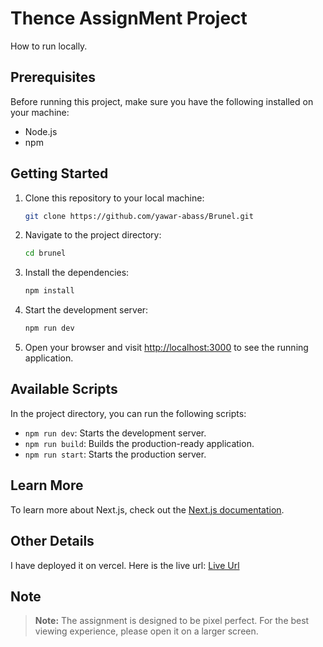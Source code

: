 # Thence AssignMent Project

How to run locally.

## Prerequisites

Before running this project, make sure you have the following installed on your machine:

- Node.js
- npm

## Getting Started

1. Clone this repository to your local machine:

   ```bash
   git clone https://github.com/yawar-abass/Brunel.git
   ```

2. Navigate to the project directory:

   ```bash
   cd brunel
   ```

3. Install the dependencies:

   ```bash
   npm install
   ```

4. Start the development server:

   ```bash
   npm run dev
   ```

5. Open your browser and visit [http://localhost:3000](http://localhost:3000) to see the running application.

## Available Scripts

In the project directory, you can run the following scripts:

- `npm run dev`: Starts the development server.
- `npm run build`: Builds the production-ready application.
- `npm run start`: Starts the production server.

## Learn More

To learn more about Next.js, check out the [Next.js documentation](https://nextjs.org/docs).

## Other Details

I have deployed it on vercel. Here is the live url: [Live Url](https://brunel-lilac.vercel.app/)

## Note

> **Note:** The assignment is designed to be pixel perfect. For the best viewing experience, please open it on a larger screen.

```

```
